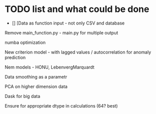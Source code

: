 # TODO list and what could be done

- [] [Data as function input - not only CSV and database

Remove main_function.py - main.py for multiple output

numba optimization

New criterion model - with lagged values / autocorrelation for anomaly prediction

Nem models - HONU, LebenvergMarquardt

Data smoothing as a parametr

PCA on higher dimension data

Dask for big data

Ensure for appropriate dtype in calculations (64? best)
